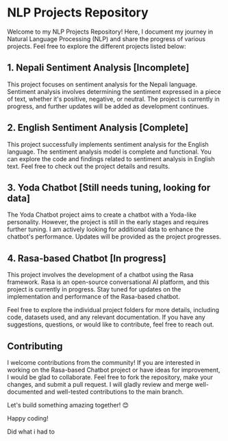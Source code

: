 # NLP Projects Repository

Welcome to my NLP Projects Repository! Here, I document my journey in Natural Language Processing (NLP) and share the progress of various projects. Feel free to explore the different projects listed below:

## 1. Nepali Sentiment Analysis [Incomplete]

This project focuses on sentiment analysis for the Nepali language. Sentiment analysis involves determining the sentiment expressed in a piece of text, whether it's positive, negative, or neutral. The project is currently in progress, and further updates will be added as development continues.

## 2. English Sentiment Analysis [Complete]

This project successfully implements sentiment analysis for the English language. The sentiment analysis model is complete and functional. You can explore the code and findings related to sentiment analysis in English text. Feel free to check out the project details and results.

## 3. Yoda Chatbot [Still needs tuning, looking for data]

The Yoda Chatbot project aims to create a chatbot with a Yoda-like personality. However, the project is still in the early stages and requires further tuning. I am actively looking for additional data to enhance the chatbot's performance. Updates will be provided as the project progresses.

## 4. Rasa-based Chatbot [In progress]

This project involves the development of a chatbot using the Rasa framework. Rasa is an open-source conversational AI platform, and this project is currently in progress. Stay tuned for updates on the implementation and performance of the Rasa-based chatbot.

Feel free to explore the individual project folders for more details, including code, datasets used, and any relevant documentation. If you have any suggestions, questions, or would like to contribute, feel free to reach out.

## Contributing

I welcome contributions from the community! If you are interested in working on the Rasa-based Chatbot project or have ideas for improvement, I would be glad to collaborate. Feel free to fork the repository, make your changes, and submit a pull request. I will gladly review and merge well-documented and well-tested contributions to the main branch.

Let's build something amazing together! 😊


Happy coding!

Did what i had to

